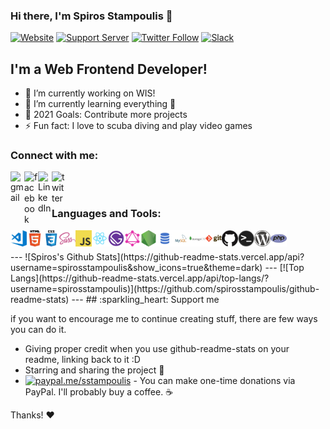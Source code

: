 ### Hi there, I'm Spiros Stampoulis 👋

[![Website](https://img.shields.io/website?label=portfolio&style=for-the-badge&url=https%3A%2F%2Fcodestackr.com)](https://spirosstampoulis.github.io/)
[![Support Server](https://img.shields.io/discord/591914197219016707.svg?label=Discord&logo=Discord&colorB=7289da&style=for-the-badge)](https://discord.gg/vpEv3HJ)
[![Twitter Follow](https://img.shields.io/twitter/follow/StampoulisS?color=1DA1F2&logo=twitter&style=for-the-badge)](https://twitter.com/intent/follow?original_referer=https%3A%2F%2Fgithub.com%2FStampoulisS&screen_name=StampoulisS)
[![Slack](https://img.shields.io/badge/slack-Stampoulis-pink.svg?color=4a154b&logo=slack&style=for-the-badge)](https://join.slack.com/t/spirostalk/shared_invite/zt-hctn5hqb-FCblUWTVWSoXqsTPcbTcVA)

## I'm a Web Frontend Developer!

- 🔭 I’m currently working on WIS!
- 🌱 I’m currently learning everything 🤣
- 🥅 2021 Goals: Contribute more projects
- ⚡ Fun fact: I love to scuba diving and play video games

### Connect with me:

[<img align="left" alt="gmail" width="22px" src="https://cdn.jsdelivr.net/npm/simple-icons@v3/icons/gmail.svg" />][gmail]
[<img align="left" alt="facebook" width="22px" src="https://cdn.jsdelivr.net/npm/simple-icons@v3/icons/facebook.svg" />][facebook]
[<img align="left" alt="LinkedIn" width="22px" src="https://cdn.jsdelivr.net/npm/simple-icons@v3/icons/linkedin.svg" />][linkedin]
[<img align="left" alt="twitter" width="22px" src="https://cdn.jsdelivr.net/npm/simple-icons@v3/icons/twitter.svg" />][twitter]

<br />
<br />

### Languages and Tools:

<img align="left" alt="Visual Studio Code" width="26px" src="https://raw.githubusercontent.com/github/explore/80688e429a7d4ef2fca1e82350fe8e3517d3494d/topics/visual-studio-code/visual-studio-code.png" />
<img align="left" alt="HTML5" width="26px" src="https://raw.githubusercontent.com/github/explore/80688e429a7d4ef2fca1e82350fe8e3517d3494d/topics/html/html.png" />
<img align="left" alt="CSS3" width="26px" src="https://raw.githubusercontent.com/github/explore/80688e429a7d4ef2fca1e82350fe8e3517d3494d/topics/css/css.png" />
<img align="left" alt="Sass" width="26px" src="https://raw.githubusercontent.com/github/explore/80688e429a7d4ef2fca1e82350fe8e3517d3494d/topics/sass/sass.png" />
<img align="left" alt="JavaScript" width="26px" src="https://raw.githubusercontent.com/github/explore/80688e429a7d4ef2fca1e82350fe8e3517d3494d/topics/javascript/javascript.png" />
<img align="left" alt="React" width="26px" src="https://raw.githubusercontent.com/github/explore/80688e429a7d4ef2fca1e82350fe8e3517d3494d/topics/react/react.png" />
<img align="left" alt="Gatsby" width="26px" src="https://raw.githubusercontent.com/github/explore/e94815998e4e0713912fed477a1f346ec04c3da2/topics/gatsby/gatsby.png" />
<img align="left" alt="GraphQL" width="26px" src="https://raw.githubusercontent.com/github/explore/80688e429a7d4ef2fca1e82350fe8e3517d3494d/topics/graphql/graphql.png" />
<img align="left" alt="Node.js" width="26px" src="https://raw.githubusercontent.com/github/explore/80688e429a7d4ef2fca1e82350fe8e3517d3494d/topics/nodejs/nodejs.png" />
<img align="left" alt="SQL" width="26px" src="https://raw.githubusercontent.com/github/explore/80688e429a7d4ef2fca1e82350fe8e3517d3494d/topics/sql/sql.png" />
<img align="left" alt="MySQL" width="26px" src="https://raw.githubusercontent.com/github/explore/80688e429a7d4ef2fca1e82350fe8e3517d3494d/topics/mysql/mysql.png" />
<img align="left" alt="MongoDB" width="26px" src="https://raw.githubusercontent.com/github/explore/80688e429a7d4ef2fca1e82350fe8e3517d3494d/topics/mongodb/mongodb.png" />
<img align="left" alt="Git" width="26px" src="https://raw.githubusercontent.com/github/explore/80688e429a7d4ef2fca1e82350fe8e3517d3494d/topics/git/git.png" />
<img align="left" alt="GitHub" width="26px" src="https://raw.githubusercontent.com/github/explore/78df643247d429f6cc873026c0622819ad797942/topics/github/github.png" />
<img align="left" alt="Terminal" width="26px" src="https://raw.githubusercontent.com/github/explore/80688e429a7d4ef2fca1e82350fe8e3517d3494d/topics/terminal/terminal.png" />
<img align="left" alt="Terminal" width="26px" src="https://raw.githubusercontent.com/github/explore/80688e429a7d4ef2fca1e82350fe8e3517d3494d/topics/wordpress/wordpress.png" />
<img align="left" alt="Terminal" width="26px" src="https://raw.githubusercontent.com/github/explore/80688e429a7d4ef2fca1e82350fe8e3517d3494d/topics/php/php.png" />

<br />
<br />
---
![Spiros's Github Stats](https://github-readme-stats.vercel.app/api?username=spirosstampoulis&show_icons=true&theme=dark)
---
[![Top Langs](https://github-readme-stats.vercel.app/api/top-langs/?username=spirosstampoulis)](https://github.com/spirosstampoulis/github-readme-stats)
---
## :sparkling_heart: Support me

if you want to encourage me to continue creating stuff, there are few ways you can do it.

- Giving proper credit when you use github-readme-stats on your readme, linking back to it :D
- Starring and sharing the project :rocket:
- [![paypal.me/sstampoulis](https://ionicabizau.github.io/badges/paypal.svg)](https://www.paypal.me/sstampoulis) - You can make one-time donations via PayPal. I'll probably buy a coffee. :coffee:

Thanks! :heart:

[gmail]: sstaboulis@gmail.com
[website]: https://spirosstampoulis.github.io/
[twitter]: https://twitter.com/StampoulisS
[facebook]: https://www.facebook.com/spiros.stampoulis/
[linkedin]: https://www.linkedin.com/in/spiros-stampoulis/
